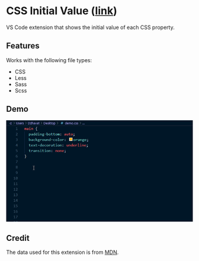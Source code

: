 # CSS Initial Value ([link](https://marketplace.visualstudio.com/items?itemName=dzhavat.css-initial-value))

VS Code extension that shows the initial value of each CSS property.

## Features

Works with the following file types:

* CSS
* Less
* Sass
* Scss

## Demo

![demo](images/demo.gif)

## Credit

The data used for this extension is from [MDN](https://github.com/mdn/data).
